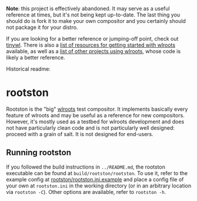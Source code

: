 **Note**: this project is effectively abandoned. It may serve as a useful
reference at times, but it's not being kept up-to-date. The last thing you
should do is fork it to make your own compositor and you certainly should not
package it for your distro.

If you are looking for a better reference or jumping-off point, check out
[tinywl](https://github.com/swaywm/wlroots/tree/master/tinywl). There is also a
[list of resources for getting started with
wlroots](https://github.com/swaywm/wlroots/wiki/Getting-started) available, as
well as a [list of other projects using
wlroots](https://github.com/swaywm/wlroots/wiki/Projects-which-use-wlroots),
whose code is likely a better reference.

Historical readme:

# rootston

Rootston is the "big" [wlroots](https://github.com/swaywm/wlroots) test
compositor. It implements basically every feature of wlroots and may be useful
as a reference for new compositors.  However, it's mostly used as a testbed for
wlroots development and does not have particularly clean code and is not
particularly well designed: proceed with a grain of salt. It is not designed for
end-users.

## Running rootston

If you followed the build instructions in `../README.md`, the rootston
executable can be found at `build/rootston/rootston`. To use it, refer to the
example config at [rootston/rootston.ini.example][rootston.ini] and place a
config file of your own at `rootston.ini` in the working directory (or in an
arbitrary location via `rootston -C`). Other options are available, refer to
`rootston -h`.

[rootston.ini]: https://github.com/swaywm/wlroots/blob/master/rootston/rootston.ini.example
